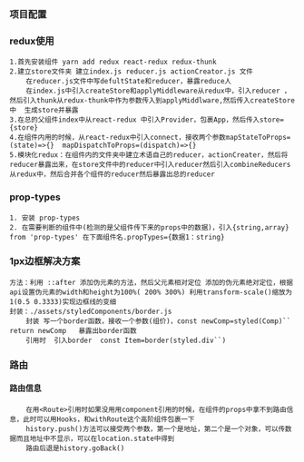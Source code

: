 
### 项目配置



### redux使用
    1.首先安装组件 yarn add redux react-redux redux-thunk
    2.建立store文件夹 建立index.js reducer.js actionCreator.js 文件
        在reducer.js文件中写defultState和reducer，暴露reduce人
        在index.js中引入createStore和applyMiddleware从redux中，引入reducer ，然后引入thunk从redux-thunk中作为参数传入到applyMiddlware,然后传入createStore中  生成store并暴露
    3.在总的父组件index中从react-redux 中引入Provider，包裹App，然后传入store={store}
    4.在组件内用的时候，从react-redux中引入connect，接收两个参数mapStateToProps=(state)=>{}  mapDispatchToProps=(dispatch)=>{}
    5.模块化redux：在组件内的文件夹中建立术语自己的reducer，actionCreater，然后将reducer暴露出来，在store文件中的reducer中引入reducer然后引入combineReducers从redux中，然后合并各个组件的reducer然后暴露出总的reducer

### prop-types
    1. 安装 prop-types 
    2. 在需要判断的组件中(检测的是父组件传下来的props中的数据)，引入{string,array} from 'prop-types' 在下面组件名.propTypes={数据1：string}

### 1px边框解决方案
    方法：利用 ::after 添加伪元素的方法，然后父元素相对定位 添加的伪元素绝对定位，根据api设置伪元素的width和height为100%( 200% 300%) 利用transform-scale()缩放为1(0.5 0.3333)实现边框线的变细
    封装：./assets/styledComponents/border.js
        封装 写一个border函数，接收一个参数(组价)，const newComp=styled(Comp)``  return newComp   暴露出border函数
        引用时  引入border  const Item=border(styled.div``)

### 路由
####    路由信息
        在用<Route>引用时如果没用用component引用的时候，在组件的props中拿不到路由信息，此时可以用Hooks，和withRoute这个高阶组件包裹一下
        history.push()方法可以接受两个参数，第一个是地址，第二个是一个对象，可以传数据而且地址中不显示，可以在location.state中得到
        路由后退是history.goBack()



